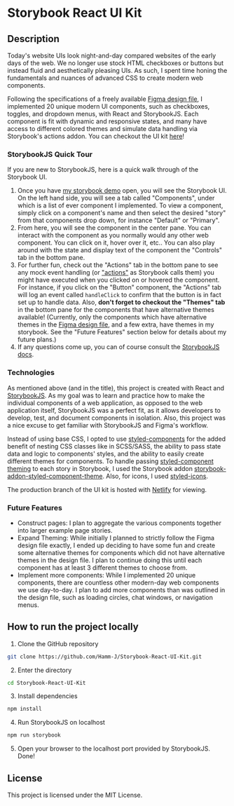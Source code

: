 # Storybook React UI Kit

## Description

Today's website UIs look night-and-day compared websites of the early days of the web. We no longer use stock HTML checkboxes or buttons but instead fluid and aesthetically pleasing UIs. As such, I spent time honing the fundamentals and nuances of advanced CSS to create modern web components.

Following the specifications of a freely available [Figma design file](https://www.figma.com/community/file/817436609226882468), I implemented 20 unique modern UI components, such as checkboxes, toggles, and dropdown menus, with React and StorybookJS. Each component is fit with dynamic and responsive states, and many have access to different colored themes and simulate data handling via Storybook's actions addon. You can checkout the UI kit [here](https://storybook-react-ui-kit.netlify.app/)!

### StorybookJS Quick Tour

If you are new to StorybookJS, here is a quick walk through of the Storybook UI.

1. Once you have [my storybook demo](https://storybook-react-ui-kit.netlify.app/) open, you will see the Storybook UI. On the left hand side, you will see a tab called "Components", under which is a list of ever component I implemented. To view a component, simply click on a component's name and then select the desired "story" from that components drop down, for instance "Default" or "Primary".
2. From here, you will see the component in the center pane. You can interact with the component as you normally would any other web component. You can click on it, hover over it, etc.. You can also play around with the state and display text of the component the "Controls" tab in the bottom pane.
3. For further fun, check out the "Actions" tab in the bottom pane to see any mock event handling (or ["actions"](https://storybook.js.org/docs/react/essentials/actions) as Storybook calls them) you might have executed when you clicked on or hovered the component. For instance, if you click on the "Button" component, the "Actions" tab will log an event called `handleClick` to confirm that the button is in fact set up to handle data.
   Also, **don't forget to checkout the "Themes" tab** in the bottom pane for the components that have alternative themes available! (Currently, only the components which have alternative themes in the [Figma design file](https://www.figma.com/community/file/817436609226882468), and a few extra, have themes in my storybook. See the "Future Features" section below for details about my future plans.)
4. If any questions come up, you can of course consult the [StorybookJS docs](https://storybook.js.org/docs/react/get-started/introduction).

### Technologies

As mentioned above (and in the title), this project is created with React and [StorybookJS](https://storybook.js.org/). As my goal was to learn and practice how to make the individual components of a web application, as opposed to the web application itself, StorybookJS was a perfect fit, as it allows developers to develop, test, and document components in isolation. Also, this project was a nice excuse to get familiar with StorybookJS and Figma's workflow.

Instead of using base CSS, I opted to use [styled-components](https://styled-components.com/) for the added benefit of nesting CSS classes like in SCSS/SASS, the ability to pass state data and logic to components' styles, and the ability to easily create different themes for components. To handle passing [styled-component theming](https://styled-components.com/docs/advanced) to each story in Storybook, I used the Storybook addon [storybook-addon-styled-component-theme](https://storybook.js.org/addons/storybook-addon-styled-component-theme). Also, for icons, I used [styled-icons](https://styled-icons.dev/).

The production branch of the UI kit is hosted with [Netlify](https://www.netlify.com/) for viewing.

### Future Features

- Construct pages: I plan to aggregate the various components together into larger example page stories.
- Expand Theming: While initially I planned to strictly follow the Figma design file exactly, I ended up deciding to have some fun and create some alternative themes for components which did not have alternative themes in the design file. I plan to continue doing this until each component has at least 3 different themes to choose from.
- Implement more components: While I implemented 20 unique components, there are countless other modern-day web components we use day-to-day. I plan to add more components than was outlined in the design file, such as loading circles, chat windows, or navigation menus.

## How to run the project locally

1. Clone the GitHub repository

```bash
git clone https://github.com/Hamm-J/Storybook-React-UI-Kit.git
```

2. Enter the directory

```bash
cd Storybook-React-UI-Kit
```

3. Install dependencies

```bash
npm install
```

4. Run StorybookJS on localhost

```bash
npm run storybook
```

5. Open your browser to the localhost port provided by StorybookJS. Done!

## License

This project is licensed under the MIT License.
